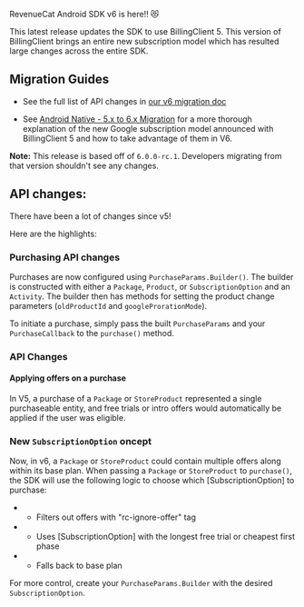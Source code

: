 RevenueCat Android SDK v6 is here!! 😻 

This latest release updates the SDK to use BillingClient 5. This version of BillingClient brings an entire new subscription model which has resulted large changes across the entire SDK.

## Migration Guides
- See the full list of API changes in [our v6 migration doc](https://github.com/RevenueCat/purchases-android/blob/v6/migrations/v6-MIGRATION.md)

- See [Android Native - 5.x to 6.x Migration](https://www.revenuecat.com/docs/android-native-5x-to-6x-migration) for a 
more thorough explanation of the new Google subscription model announced with BillingClient 5 and how to take advantage of them in V6.

**Note:** This release is based off of `6.0.0-rc.1`. Developers migrating from that version shouldn't see any changes. 

## API changes:
There have been a lot of changes since v5! 

Here are the highlights:

### Purchasing API changes

Purchases are now configured using `PurchaseParams.Builder()`. The builder is constructed with either a `Package`,
`Product`, or `SubscriptionOption` and an `Activity`. The builder then has methods for setting the product change
parameters (`oldProductId` and `googleProrationMode`).

To initiate a purchase, simply pass the built `PurchaseParams` and your `PurchaseCallback` to the `purchase()` method.

### API Changes

#### Applying offers on a purchase

In V5, a purchase of a `Package` or `StoreProduct` represented a single purchaseable entity, and free trials or intro
offers would automatically be applied if the user was eligible.

### New `SubscriptionOption` oncept

Now, in v6, a `Package` or `StoreProduct` could contain multiple offers along within its base plan. 
When passing a `Package` or `StoreProduct` to `purchase()`, the SDK will use the following logic to choose which 
[SubscriptionOption] to purchase:
*   - Filters out offers with "rc-ignore-offer" tag
*   - Uses [SubscriptionOption] with the longest free trial or cheapest first phase
*   - Falls back to base plan

For more control, create your `PurchaseParams.Builder` with the desired `SubscriptionOption`.
